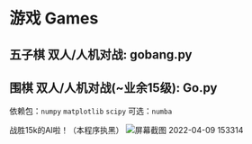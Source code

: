 # 游戏 Games
## 五子棋 双人/人机对战: gobang.py  
## 围棋 双人/人机对战(~业余15级): Go.py

依赖包：``numpy`` ``matplotlib`` ``scipy``
可选：``numba``  

战胜15k的AI啦！（本程序执黑）
![屏幕截图 2022-04-09 153314](https://user-images.githubusercontent.com/67631593/162563088-8a420ddc-2228-4f4d-a9c9-c3f4010f9a8e.png)
